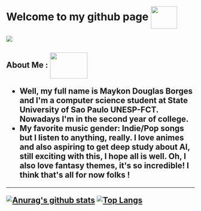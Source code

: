 # Welcome to my github page <img src="https://camo.githubusercontent.com/a0d58634789b846466557b4c210c1638560a4bd4457161899e026ce7345bb288/687474703a2f2f32352e6d656469612e74756d626c722e636f6d2f63393961353739646233616530666331363462663463636131343838383564332f74756d626c725f6d6a6776386b45754d67317338376e37396f315f3430302e676966" align="center" width="70px" height="60px">

<img src="https://data.whicdn.com/images/230097051/original.gif" align="center">

<h2>About Me : <img src="https://lh4.googleusercontent.com/proxy/AIOjERc8_f_bzla-dFV4SxMfzbWG0BH79XVKJOy_Q_ifsjkXGucXaPBJLxPnSYaeiDRVTJEphfWpU-uQOd2T21in5RfsC6hZIHyNAPcqzS0s4HhOgFzjAWMvJKCSBDlhJw=s0-d" width="100px" height="70px" align="center"</h2>

<ul>
 <li>Well, my full name is Maykon Douglas Borges and I'm a computer science student at State University of Sao Paulo UNESP-FCT. Nowadays I'm in the second year of college.</li>
<li>My favorite music gender: Indie/Pop songs but I listen to anything, really. I love animes and also aspiring to get deep study about AI, still exciting with this, I hope all is well. Oh, I also love fantasy themes, it's so incredible! I think that's all for now folks !</li>
</ul> 

 ---
[![Anurag's github stats](https://github-readme-stats.vercel.app/api?username=maykborgs&show_icons=true&theme=dracula)](https://github.com/anuraghazra/github-readme-stats) 
[![Top Langs](https://github-readme-stats.vercel.app/api/top-langs/?username=maykborgs&langs_count=10&theme=dracula&layout=compact)](https://github.com/anuraghazra/github-readme-stats)

